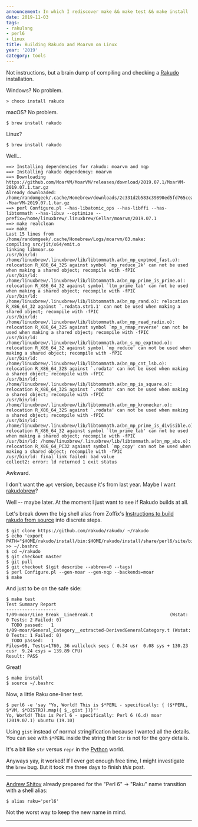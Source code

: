 ```yaml
---
announcement: In which I rediscover make && make test && make install
date: 2019-11-03
tags:
- rakulang
- perl6
- linux
title: Building Rakudo and Moarvm on Linux
year: '2019'
category: tools
---
```



Not instructions, but a brain dump of compiling and checking a [Rakudo][] installation.

[Rakudo]: https://rakudo.org

<!--more-->

Windows? No problem.

    > choco install rakudo

macOS? No problem.

    $ brew install rakudo

Linux?

    $ brew install rakudo

Well...

    ==> Installing dependencies for rakudo: moarvm and nqp
    ==> Installing rakudo dependency: moarvm
    ==> Downloading https://github.com/MoarVM/MoarVM/releases/download/2019.07.1/MoarVM-2019.07.1.tar.gz
    Already downloaded: /home/randomgeek/.cache/Homebrew/downloads/2c331d2b583c39890ed5fd765cea551c9e171136038a6a400217c7725ae60a9d--MoarVM-2019.07.1.tar.gz
    ==> perl Configure.pl --has-libatomic_ops --has-libffi --has-libtommath --has-libuv --optimize --prefix=/home/linuxbrew/.linuxbrew/Cellar/moarvm/2019.07.1
    ==> make realclean
    ==> make
    Last 15 lines from /home/randomgeek/.cache/Homebrew/Logs/moarvm/03.make:
    compiling src/jit/x64/emit.o
    linking libmoar.so
    /usr/bin/ld: /home/linuxbrew/.linuxbrew/lib/libtommath.a(bn_mp_exptmod_fast.o): relocation R_X86_64_32S against symbol `mp_reduce_2k' can not be used when making a shared object; recompile with -fPIC
    /usr/bin/ld: /home/linuxbrew/.linuxbrew/lib/libtommath.a(bn_mp_prime_is_prime.o): relocation R_X86_64_32 against symbol `ltm_prime_tab' can not be used when making a shared object; recompile with -fPIC
    /usr/bin/ld: /home/linuxbrew/.linuxbrew/lib/libtommath.a(bn_mp_rand.o): relocation R_X86_64_32 against `.rodata.str1.1' can not be used when making a shared object; recompile with -fPIC
    /usr/bin/ld: /home/linuxbrew/.linuxbrew/lib/libtommath.a(bn_mp_read_radix.o): relocation R_X86_64_32S against symbol `mp_s_rmap_reverse' can not be used when making a shared object; recompile with -fPIC
    /usr/bin/ld: /home/linuxbrew/.linuxbrew/lib/libtommath.a(bn_s_mp_exptmod.o): relocation R_X86_64_32 against symbol `mp_reduce' can not be used when making a shared object; recompile with -fPIC
    /usr/bin/ld: /home/linuxbrew/.linuxbrew/lib/libtommath.a(bn_mp_cnt_lsb.o): relocation R_X86_64_32S against `.rodata' can not be used when making a shared object; recompile with -fPIC
    /usr/bin/ld: /home/linuxbrew/.linuxbrew/lib/libtommath.a(bn_mp_is_square.o): relocation R_X86_64_32S against `.rodata' can not be used when making a shared object; recompile with -fPIC
    /usr/bin/ld: /home/linuxbrew/.linuxbrew/lib/libtommath.a(bn_mp_kronecker.o): relocation R_X86_64_32S against `.rodata' can not be used when making a shared object; recompile with -fPIC
    /usr/bin/ld: /home/linuxbrew/.linuxbrew/lib/libtommath.a(bn_mp_prime_is_divisible.o): relocation R_X86_64_32 against symbol `ltm_prime_tab' can not be used when making a shared object; recompile with -fPIC
    /usr/bin/ld: /home/linuxbrew/.linuxbrew/lib/libtommath.a(bn_mp_abs.o): relocation R_X86_64_PC32 against symbol `mp_copy' can not be used when making a shared object; recompile with -fPIC
    /usr/bin/ld: final link failed: bad value
    collect2: error: ld returned 1 exit status

Awkward.

I don't want the `apt` version, because it's from last year. Maybe I want [rakudobrew][]?

[rakudobrew]: https://github.com/tadzik/rakudobrew

Well -- maybe later. At the moment I just want to see if Rakudo builds at all.

Let's break down the big shell alias from Zoffix's [Instructions to build rakudo from source][] into
discrete steps.

[Instructions to build rakudo from source]: https://github.com/zoffixznet/r

    $ git clone https://github.com/rakudo/rakudo/ ~/rakudo
    $ echo 'export PATH="$HOME/rakudo/install/bin:$HOME/rakudo/install/share/perl6/site/bin:$PATH"' >> ~/.bashrc
    $ cd ~/rakudo
    $ git checkout master
    $ git pull
    $ git checkout $(git describe --abbrev=0 --tags)
    $ perl Configure.pl --gen-moar --gen-nqp --backends=moar
    $ make

And just to be on the safe side:

    $ make test
    Test Summary Report
    -------------------
    t/09-moar/Line_Break__LineBreak.t                             (Wstat: 0 Tests: 2 Failed: 0)
      TODO passed:   1
    t/09-moar/General_Category__extracted-DerivedGeneralCategory.t (Wstat: 0 Tests: 1 Failed: 0)
      TODO passed:   1
    Files=98, Tests=1760, 36 wallclock secs ( 0.34 usr  0.08 sys + 130.23 cusr  9.24 csys = 139.89 CPU)
    Result: PASS

Great!

    $ make install
    $ source ~/.bashrc

Now, a little Raku one-liner test.

    $ perl6 -e 'say "Yo, World! This is $*PERL - specifically: { ($*PERL, $*VM, $*DISTRO).map({ $_.gist })}"'
    Yo, World! This is Perl 6 - specifically: Perl 6 (6.d) moar (2019.07.1) ubuntu (19.10)

[Andrew Shitov]: https://raku.online/

Using `gist` instead of normal stringification because I wanted all the details. You can see with `$*PERL`
inside the string that `Str` is not for the gory details.

It's a bit like `str` versus `repr` in the [Python][] world.

[Python]: /tags/python

Anyways yay, it worked! If I ever get enough free time, I might investigate the `brew` bug. But it took me
three days to finish _this_ post.

****

[Andrew Shitov][] already prepared for the "Perl 6" -> "Raku" name transition with a shell alias:

    $ alias raku='perl6'

Not the worst way to keep the new name in mind.


****

